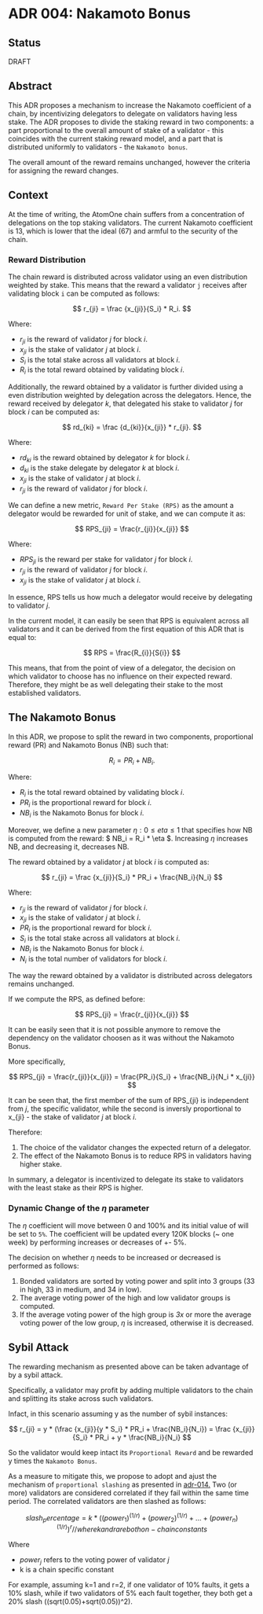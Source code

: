 # ADR 004: Nakamoto Bonus 

## Status

DRAFT

## Abstract

This ADR proposes a mechanism to increase the Nakamoto coefficient of a chain, by incentivizing delegators to delegate on validators having less stake. The ADR proposes to divide the staking reward in two components: a part proportional to the overall amount of stake of a validator - this coincides with the current staking reward model, and a part that is distributed uniformly to validators - the `Nakamoto bonus`.

The overall amount of the reward remains unchanged, however the criteria for assigning the reward changes.

## Context

At the time of writing, the AtomOne chain suffers from a concentration of delegations on the top staking validators. The current Nakamoto coefficient is 13, which is lower that the ideal (67) and armful to the security of the chain.


### Reward Distribution

The chain reward is distributed across validator using an even distribution weighted by stake. This means that the reward a validator `j` receives after validating block `i` can be computed as follows:

$$
r_{ji} = \frac {x_{ji}}{S_i} * R_i.
$$

Where:

- $r_{ji}$ is the reward of validator $j$ for block $i$.
- $x_{ji}$ is the stake of validator $j$ at block $i$.
- $S_i$ is the total stake across all validators at block $i$.
- $R_i$ is the total reward obtained by validating block $i$.


Additionally, the reward obtained by a validator is further divided using a even distribution weighted by delegation across the delegators. Hence, the reward received by delegator $k$, that delegated his stake to validator $j$ for block $i$ can be computed as:

$$
rd_{ki} = \frac {d_{ki}}{x_{ji}} * r_{ji}.
$$


Where:

- $rd_{ki}$ is the reward obtained by delegator $k$ for block $i$.
- $d_{ki}$ is the stake delegate by delegator $k$ at block $i$.
- $x_{ji}$ is the stake of validator $j$ at block $i$.
- $r_{ji}$ is the reward of validator $j$ for block $i$.

We can define a new metric, `Reward Per Stake (RPS)` as the amount a delegator would be rewarded for unit of stake, and we can compute it as:

$$
RPS_{ji} = \frac{r_{ji}}{x_{ji}}  
$$

Where:

- $RPS_{ji}$ is the reward per stake for validator $j$ for block $i$.
- $r_{ji}$ is the reward of validator $j$ for block $i$.
- $x_{ji}$ is the stake of validator $j$ at block $i$.

In essence, RPS tells us how much a delegator would receive by delegating to validator $j$. 

In the current model, it can easily be seen that RPS is equivalent across all validators and it can be derived from the first equation of this ADR that is equal to:

$$
RPS = \frac{R_{i}}{S{i}}
$$

This means, that from the point of view of a delegator, the decision on which validator to choose has no influence on their expected reward. Therefore, they might be as well delegating their stake to the most established validators.

## The Nakamoto Bonus

In this ADR, we propose to split the reward in two components, proportional reward (PR) and Nakamoto Bonus (NB) such that:

$$
R_i = PR_i + NB_i.
$$

Where:
- $R_i$ is the total reward obtained by validating block $i$.
- $PR_i$ is the proportional reward for block $i$.
- $NB_i$ is the Nakamoto Bonus for block $i$.

Moreover, we define a new parameter $\eta : 0 \le eta \le 1$ that specifies how NB is computed from the reward: $ NB_i = R_i * \eta $.
Increasing $\eta$ increases NB, and decreasing it, decreases NB.

The reward obtained by a validator $j$ at block $i$ is computed as:

$$
r_{ji} = \frac {x_{ji}}{S_i} * PR_i + \frac{NB_i}{N_i}
$$

Where:
- $r_{ji}$ is the reward of validator $j$ for block $i$.
- $x_{ji}$ is the stake of validator $j$ at block $i$.
- $PR_i$ is the proportional reward for block $i$.
- $S_i$ is the total stake across all validators at block $i$.
- $NB_i$ is the Nakamoto Bonus for block $i$.
- $N_i$ is the total number of validators for block $i$.


The way the reward obtained by a validator is distributed across delegators remains unchanged.

If we compute the RPS, as defined before:

$$
RPS_{ji} = \frac{r_{ji}}{x_{ji}}  
$$

It can be easily seen that it is not possible anymore to remove the dependency on the validator choosen as it was without the Nakamoto Bonus.

More specifically, 


$$
RPS_{ji} = \frac{r_{ji}}{x_{ji}} = \frac{PR_i}{S_i} + \frac{NB_i}{N_i * x_{ji}} 
$$

It can be seen that, the first member of the sum of RPS_{ji} is independent from $j$, the specific validator, while the second is inversly proportional to x_{ji} - the stake of validator $j$ at block $i$.

Therefore:
1. The choice of the validator changes the expected return of a delegator.
2. The effect of the Nakamoto Bonus is to reduce RPS in validators having higher stake.

In summary, a delegator is incentivized to delegate its stake to validators with the least stake as their RPS is higher.

### Dynamic Change of the $\eta$ parameter

The $\eta$ coefficient will move between 0 and 100\% and its initial value of will be set to `5%`.
The coefficient will be updated every 120K blocks (~ one week) by performing increases or decreases of +- 5%.

The decision on whether $\eta$ needs to be increased or decreased is performed as follows:
1. Bonded validators are sorted by voting power and split into 3 groups (33 in high, 33 in medium, and 34 in low).
2. The average voting power of the high and low validator groups is computed.
3. If the average voting power of the high group is *3x* or more the average voting power of the low group, $\eta$ is increased, otherwise it is decreased.



## Sybil Attack

The rewarding mechanism as presented above can be taken advantage of by a sybil attack.

Specifically, a validator may profit by adding multiple validators to the chain and splitting its stake across such validators.

Infact, in this scenario assuming y as the number of sybil instances:

$$
r_{ji} = y * (\frac {x_{ji}}{y * S_i} * PR_i + \frac{NB_i}{N_i}) = \frac {x_{ji}}{S_i} * PR_i + y * \frac{NB_i}{N_i}
$$

So the validator would keep intact its `Proportional Reward` and be rewarded y times the `Nakamoto Bonus`.

As a measure to mitigate this, we propose to adopt and ajust the mechanism of `proportional slashing` as presented in [adr-014.](https://github.com/cosmos/cosmos-sdk/blob/main/docs/architecture/adr-014-proportional-slashing.md)
Two (or more) validators are considered correlated if they fail within the same time period. The correlated validators are then slashed as follows:

$$
slash_percentage = k * ((power_1)^(1/r) + (power_2)^(1/r) + ... + (power_n)^(1/r))^r // where k and r are both on-chain constants
$$

Where
- $power_j$ refers to the voting power of validator $j$
- k is a chain specific constant

For example, assuming k=1 and r=2, if one validator of 10% faults, it gets a 10% slash, while if two validators of 5% each fault together, they both get a 20% slash ((sqrt(0.05)+sqrt(0.05))^2).



